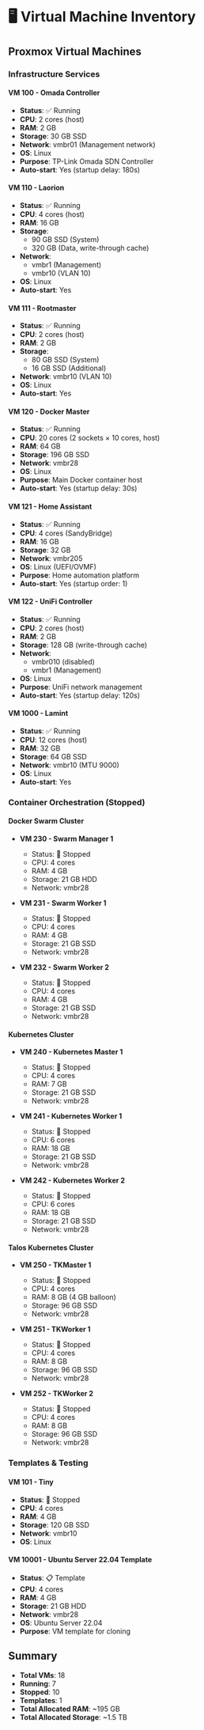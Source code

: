 # 🖥️ Virtual Machine Inventory

## Proxmox Virtual Machines

### Infrastructure Services

#### VM 100 - Omada Controller

- **Status**: ✅ Running
- **CPU**: 2 cores (host)
- **RAM**: 2 GB
- **Storage**: 30 GB SSD
- **Network**: vmbr01 (Management network)
- **OS**: Linux
- **Purpose**: TP-Link Omada SDN Controller
- **Auto-start**: Yes (startup delay: 180s)

#### VM 110 - Laorion

- **Status**: ✅ Running  
- **CPU**: 4 cores (host)
- **RAM**: 16 GB
- **Storage**:
  - 90 GB SSD (System)
  - 320 GB (Data, write-through cache)
- **Network**:
  - vmbr1 (Management)
  - vmbr10 (VLAN 10)
- **OS**: Linux
- **Auto-start**: Yes

#### VM 111 - Rootmaster

- **Status**: ✅ Running
- **CPU**: 2 cores (host)
- **RAM**: 2 GB
- **Storage**:
  - 80 GB SSD (System)
  - 16 GB SSD (Additional)
- **Network**: vmbr10 (VLAN 10)
- **OS**: Linux
- **Auto-start**: Yes

#### VM 120 - Docker Master

- **Status**: ✅ Running
- **CPU**: 20 cores (2 sockets × 10 cores, host)
- **RAM**: 64 GB
- **Storage**: 196 GB SSD
- **Network**: vmbr28
- **OS**: Linux
- **Purpose**: Main Docker container host
- **Auto-start**: Yes (startup delay: 30s)

#### VM 121 - Home Assistant

- **Status**: ✅ Running
- **CPU**: 4 cores (SandyBridge)
- **RAM**: 16 GB
- **Storage**: 32 GB
- **Network**: vmbr205
- **OS**: Linux (UEFI/OVMF)
- **Purpose**: Home automation platform
- **Auto-start**: Yes (startup order: 1)

#### VM 122 - UniFi Controller

- **Status**: ✅ Running
- **CPU**: 2 cores (host)
- **RAM**: 2 GB
- **Storage**: 128 GB (write-through cache)
- **Network**:
  - vmbr010 (disabled)
  - vmbr1 (Management)
- **OS**: Linux
- **Purpose**: UniFi network management
- **Auto-start**: Yes (startup delay: 120s)

#### VM 1000 - Lamint

- **Status**: ✅ Running
- **CPU**: 12 cores (host)
- **RAM**: 32 GB
- **Storage**: 64 GB SSD
- **Network**: vmbr10 (MTU 9000)
- **OS**: Linux
- **Auto-start**: Yes

### Container Orchestration (Stopped)

#### Docker Swarm Cluster

- **VM 230 - Swarm Manager 1**
  - Status: 🔴 Stopped
  - CPU: 4 cores
  - RAM: 4 GB
  - Storage: 21 GB HDD
  - Network: vmbr28

- **VM 231 - Swarm Worker 1**
  - Status: 🔴 Stopped
  - CPU: 4 cores
  - RAM: 4 GB
  - Storage: 21 GB SSD
  - Network: vmbr28

- **VM 232 - Swarm Worker 2**
  - Status: 🔴 Stopped
  - CPU: 4 cores
  - RAM: 4 GB
  - Storage: 21 GB SSD
  - Network: vmbr28

#### Kubernetes Cluster

- **VM 240 - Kubernetes Master 1**
  - Status: 🔴 Stopped
  - CPU: 4 cores
  - RAM: 7 GB
  - Storage: 21 GB SSD
  - Network: vmbr28

- **VM 241 - Kubernetes Worker 1**
  - Status: 🔴 Stopped
  - CPU: 6 cores
  - RAM: 18 GB
  - Storage: 21 GB SSD
  - Network: vmbr28

- **VM 242 - Kubernetes Worker 2**
  - Status: 🔴 Stopped
  - CPU: 6 cores
  - RAM: 18 GB
  - Storage: 21 GB SSD
  - Network: vmbr28

#### Talos Kubernetes Cluster

- **VM 250 - TKMaster 1**
  - Status: 🔴 Stopped
  - CPU: 4 cores
  - RAM: 8 GB (4 GB balloon)
  - Storage: 96 GB SSD
  - Network: vmbr28

- **VM 251 - TKWorker 1**
  - Status: 🔴 Stopped
  - CPU: 4 cores
  - RAM: 8 GB
  - Storage: 96 GB SSD
  - Network: vmbr28

- **VM 252 - TKWorker 2**
  - Status: 🔴 Stopped
  - CPU: 4 cores
  - RAM: 8 GB
  - Storage: 96 GB SSD
  - Network: vmbr28

### Templates & Testing

#### VM 101 - Tiny

- **Status**: 🔴 Stopped
- **CPU**: 4 cores
- **RAM**: 4 GB
- **Storage**: 120 GB SSD
- **Network**: vmbr10
- **OS**: Linux

#### VM 10001 - Ubuntu Server 22.04 Template

- **Status**: 📋 Template
- **CPU**: 4 cores
- **RAM**: 4 GB
- **Storage**: 21 GB HDD
- **Network**: vmbr28
- **OS**: Ubuntu Server 22.04
- **Purpose**: VM template for cloning

## Summary

- **Total VMs**: 18
- **Running**: 7
- **Stopped**: 10
- **Templates**: 1
- **Total Allocated RAM**: ~195 GB
- **Total Allocated Storage**: ~1.5 TB
